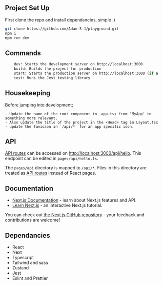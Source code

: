 ## Project Set Up

First clone the repo and install dependancies, simple :)

```bash
git clone https://github.com/Adam-S-J/playground.git
npm i
npm run dev
```

## Commands

```bash
    dev: Starts the development server on http://localhost:3000
    build: Builds the project for production
    start: Starts the production server on http://localhost:3000 (if a build has been generated)
    test: Runs the Jest testing library
```

## Housekeeping

Before jumping into development;

    - Update the name of the root component in _app.tsx from 'MyApp' to something more relevant.
    - Also update the title of the project in the <Head> tag in Layout.tsx
    - update the favicaon in `/api/*` for an app specific icon.

## API

[API routes](https://nextjs.org/docs/api-routes/introduction) can be accessed on [http://localhost:3000/api/hello](http://localhost:3000/api/hello). This endpoint can be edited in `pages/api/hello.ts`.

The `pages/api` directory is mapped to `/api/*`. Files in this directory are treated as [API routes](https://nextjs.org/docs/api-routes/introduction) instead of React pages.

## Documentation

-   [Next.js Documentation](https://nextjs.org/docs) - learn about Next.js features and API.
-   [Learn Next.js](https://nextjs.org/learn) - an interactive Next.js tutorial.

You can check out [the Next.js GitHub repository](https://github.com/vercel/next.js/) - your feedback and contributions are welcome!

## Dependancies

-   React
-   Next
-   Typescript
-   Tailwind and sass
-   Zustand
-   Jest
-   Eslint and Prettier
